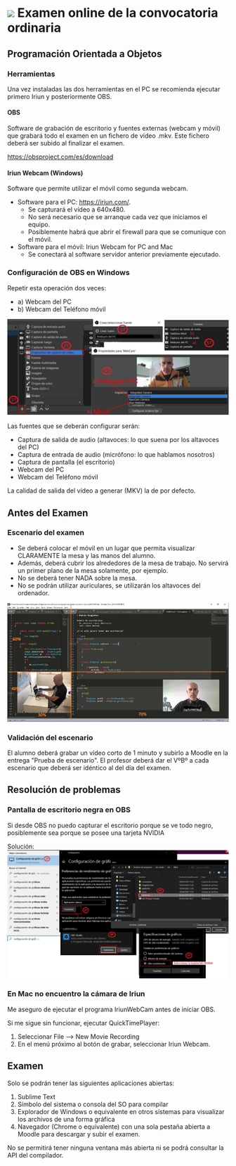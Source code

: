 # ![](https://raw.githubusercontent.com/DavidContrerasICAI/javaCourseExamples/master/images/logo.jpg) Examen online de la convocatoria ordinaria
## Programación Orientada a Objetos
### Herramientas

Una vez instaladas las dos herramientas en el PC se recomienda ejecutar primero Iriun y posteriormente OBS.

#### OBS
Software de grabación de escritorio y fuentes externas (webcam y móvil) que grabará todo el examen en un fichero de vídeo .mkv. Este fichero deberá ser subido al finalizar el examen.

https://obsproject.com/es/download

#### Iriun Webcam (Windows)
Software que permite utilizar el móvil como segunda webcam.

- Software para el PC: https://iriun.com/. 
	- Se capturará el vídeo a 640x480. 
	- No será necesario que se arranque cada vez que iniciamos el equipo.
	- Posiblemente habrá que abrir el firewall para que se comunique con el móvil.
- Software para el móvil: Iriun Webcam for PC and Mac
	- Se conectará al software servidor anterior previamente ejecutado.

### Configuración de OBS en Windows

Repetir esta operación dos veces:
- a) Webcam del PC
- b) Webcam del Teléfono móvil

![](https://raw.githubusercontent.com/DavidContrerasICAI/javaCourseExamples/master/00.tools/OBS.jpg) 

Las fuentes que se deberán configurar serán:
- Captura de salida de audio (altavoces: lo que suena por los altavoces del PC)
- Captura de entrada de audio (micrófono: lo que hablamos nosotros)
- Captura de pantalla (el escritorio)
- Webcam del PC
- Webcam del Teléfono móvil

La calidad de salida del vídeo a generar (MKV) la de por defecto.

## Antes del Examen

### Escenario del examen
- Se deberá colocar el móvil en un lugar que permita visualizar CLARAMENTE la mesa y las manos del alumno.
- Además, deberá cubrir los alrededores de la mesa de trabajo. No servirá un primer plano de la mesa solamente, por ejemplo.
- No se deberá tener NADA sobre la mesa.
- No se podrán utilizar auriculares, se utilizarán los altavoces del ordenador.

![](https://raw.githubusercontent.com/DavidContrerasICAI/javaCourseExamples/master/00.tools/DesktopNew.jpg) 

### Validación del escenario
El alumno deberá grabar un vídeo corto de 1 minuto y subirlo a Moodle en la entrega "Prueba de escenario". El profesor deberá dar el VºBº a cada escenario que deberá ser idéntico al del día del examen.

## Resolución de problemas
### Pantalla de escritorio negra en OBS

Si desde OBS no puedo capturar el escritorio porque se ve todo negro, posiblemente sea porque se posee una tarjeta NVIDIA

Solución:
![](https://raw.githubusercontent.com/DavidContrerasICAI/javaCourseExamples/master/00.tools/OBSpantallaNegro.jpg)

### En Mac no encuentro la cámara de Iriun

Me aseguro de ejecutar el programa IriunWebCam antes de iniciar OBS.

Si me sigue sin funcionar, ejecutar QuickTimePlayer:
1. Seleccionar File --> New Movie Recording
2. En el menú próximo al botón de grabar, seleccionar Iriun Webcam.


## Examen

Solo se podrán tener las siguientes aplicaciones abiertas:
1. Sublime Text
2. Símbolo del sistema o consola del SO para compilar
3. Explorador de Windows o equivalente en otros sistemas para visualizar los archivos de una forma gráfica
4. Navegador (Chrome o equivalente) con una sola pestaña abierta a Moodle para descargar y subir el examen.


No se permitirá tener ninguna ventana más abierta ni se podrá consultar la API del compilador.